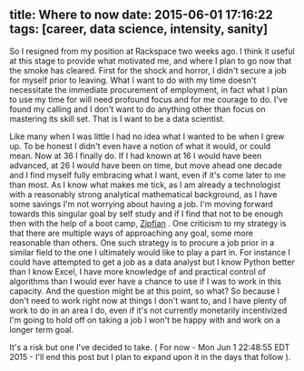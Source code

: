 title: Where to now
date: 2015-06-01 17:16:22
tags: [career, data science, intensity, sanity]
---
So I resigned from my position at Rackspace two weeks ago.  I think it useful at this stage to provide what motivated me, and where I plan to go now that the smoke has cleared.  First for the shock and horror, I didn't secure a job for myself prior to leaving.  What I want to do with my time doesn't necessitate the immediate procurement of employment, in fact what I plan to use my time for will need profound focus and for me courage to do.  I've found my calling and I don't want to do anything other than focus on mastering its skill set.   That is I want to be a data scientist.  

Like many when I was little I had no idea what I wanted to be when I grew up.  To be honest I didn't even have a notion of what it would, or could mean.  Now at 36 I finally do.  If I had known at 16 I would have been advanced, at 26 I would have been on time, but move ahead one decade and I find myself fully embracing what I want, even if it's come later to me than most.
As I know what makes me tick, as I am already a technologist with a reasonably strong analytical mathematical background, as I have some savings I'm not worrying about having a job.  I'm moving forward towards this singular goal by self study and if I find that not to be enough then with the help of a boot camp, [Zipfian](http://www.galvanize.com/courses/data-science/) .  One criticism to my strategy is that there are multiple ways of approaching any goal, some more reasonable than others.  One such strategy is to procure a job prior in a similar field to the one I ultimately would like to play a part in.  For instance I could have attempted to get a job as a data analyst but I know Python better than I know Excel, I have more knowledge of and practical control of algorithms than I would ever have a chance to use if I was to work in this capacity.  And the question might be at this point, so what?  So because I don't need to work right now at things I don't want to, and I have plenty of work to do in an area I do, even if it's not currently monetarily incentivized I'm going to hold off on taking a job I won't be happy with and work on a longer term goal.

It's a risk but one I've decided to take. ( For now -  Mon Jun  1 22:48:55 EDT 2015 - I'll end this post but I plan to expand upon it in the days that follow ). 
